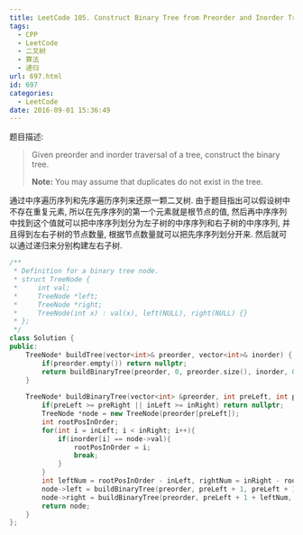 ```yaml
---
title: LeetCode 105. Construct Binary Tree from Preorder and Inorder Traversal
tags:
  - CPP
  - LeetCode
  - 二叉树
  - 算法
  - 递归
url: 697.html
id: 697
categories:
  - LeetCode
date: 2016-09-01 15:36:49
---
```

题目描述:

> Given preorder and inorder traversal of a tree, construct the binary tree.
>
> **Note:**
> You may assume that duplicates do not exist in the tree.

通过中序遍历序列和先序遍历序列来还原一颗二叉树. 由于题目指出可以假设树中不存在重复元素, 所以在先序序列的第一个元素就是根节点的值, 然后再中序序列中找到这个值就可以把中序序列划分为左子树的中序序列和右子树的中序序列, 并且得到左右子树的节点数量, 根据节点数量就可以把先序序列划分开来. 然后就可以通过递归来分别构建左右子树.

```cpp
/**
 * Definition for a binary tree node.
 * struct TreeNode {
 *     int val;
 *     TreeNode *left;
 *     TreeNode *right;
 *     TreeNode(int x) : val(x), left(NULL), right(NULL) {}
 * };
 */
class Solution {
public:
    TreeNode* buildTree(vector<int>& preorder, vector<int>& inorder) {
        if(preorder.empty()) return nullptr;
        return buildBinaryTree(preorder, 0, preorder.size(), inorder, 0, inorder.size());
    }
    
    TreeNode* buildBinaryTree(vector<int> &preorder, int preLeft, int preRight, vector<int> &inorder, int inLeft, int inRight){
        if(preLeft >= preRight || inLeft >= inRight) return nullptr;
        TreeNode *node = new TreeNode(preorder[preLeft]);
        int rootPosInOrder;
        for(int i = inLeft; i < inRight; i++){
            if(inorder[i] == node->val){
                rootPosInOrder = i;
                break;
            }
        }
        int leftNum = rootPosInOrder - inLeft, rightNum = inRight - rootPosInOrder - 1;
        node->left = buildBinaryTree(preorder, preLeft + 1, preLeft + 1 + leftNum, inorder, inLeft, inLeft + leftNum);
        node->right = buildBinaryTree(preorder, preLeft + 1 + leftNum, preRight, inorder, inLeft + leftNum + 1, inRight);
        return node;
    }
};
```

